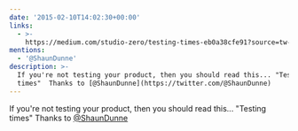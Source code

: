 ```yaml
---
date: '2015-02-10T14:02:30+00:00'
links:
  - >-
    https://medium.com/studio-zero/testing-times-eb0a38cfe91?source=tw-892bcd376495-1423578399860
mentions:
  - '@ShaunDunne'
description: >-
  If you're not testing your product, then you should read this... "Testing
  times"  Thanks to [@ShaunDunne](https://twitter.com/@ShaunDunne)
---
```

If you're not testing your product, then you should read this... "Testing times"  Thanks to [@ShaunDunne](https://twitter.com/@ShaunDunne)
